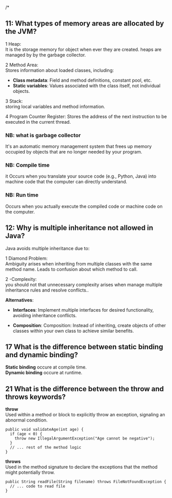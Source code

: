 
/*

## 11: What types of memory areas are allocated by the JVM?
1 Heap:<br>
It is the storage memory for object when ever they are created. heaps are managed by by the garbage collector.

2 Method Area:<br>
Stores information about loaded classes, including: 
* **Class metadata**: Field and method definitions, constant pool, etc. 
* **Static variables**: Values associated with the class itself, not individual objects.
 
3 Stack:<br>
storing local variables and method information.

4 Program Counter Register:
Stores the address of the next instruction to be executed in the current thread.

 ### NB: what is garbage collector
 It's an automatic memory management system that frees up memory occupied by objects that are no longer needed by your program.

  ### NB: Compile time 
  it Occurs  when you translate your source code (e.g., Python, Java) into machine code that the computer can directly understand.

  ### NB: Run time 
  Occurs when you actually execute the compiled code or machine code on the computer.
 


 ## 12: Why is multiple inheritance not allowed in Java?
Java avoids multiple inheritance due to:

1 Diamond Problem: <br>
 Ambiguity arises when inheriting from multiple classes with the same method name. Leads to confusion about which method to call.

2 -Complexity: <br>
you should not that unnecessary complexity arises when manage multiple inheritance rules and resolve conflicts..

**Alternatives**:

* **Interfaces**: Implement multiple interfaces for desired functionality, avoiding inheritance conflicts.

* **Composition**: Composition: Instead of inheriting, create objects of other classes within your own class to achieve similar benefits.



## 17 What is the difference between static binding and dynamic binding?
**Static binding** occure at compile time.<br>
**Dynamic binding** occure at runtime.


## 21 What is the difference between the throw and throws keywords?
**throw** <br>
Used within a method or block to explicitly throw an exception, signaling an abnormal condition.
```
public void validateAge(int age) {
  if (age < 0) {
    throw new IllegalArgumentException("Age cannot be negative");
  }
  // ... rest of the method logic
}
```

**throws** <br>
Used in the method signature to declare the exceptions that the method might potentially throw.
```
public String readFile(String filename) throws FileNotFoundException {
  // ... code to read file
}
```